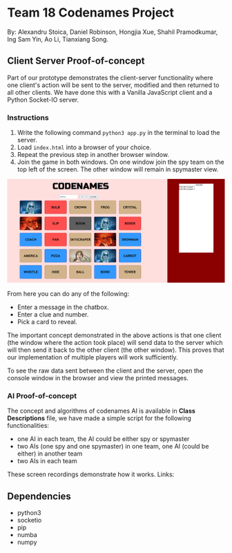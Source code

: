 # Team 18 Codenames Project
By: Alexandru Stoica, Daniel Robinson, Hongjia Xue, Shahil Pramodkumar, Ing Sam Yin, Ao Li, Tianxiang Song. 
## Client Server Proof-of-concept
Part of our prototype demonstrates the client-server functionality where one client's action will be sent to the server, modified and then returned to all other clients. We have done this with a Vanilla JavaScript client and a Python Socket-IO server.

### Instructions
1. Write the following command `python3 app.py` in the terminal to load the server. 
1. Load `index.html` into a browser of your choice.
1. Repeat the previous step in another browser window.
1. Join the game in both windows. On one window join the spy team on the top left of the screen. The other window will remain in spymaster view.

![Prototype Image](./rsc/images/prototype.png)

From here you can do any of the following:
* Enter a message in the chatbox.
* Enter a clue and number.
* Pick a card to reveal.

The important concept demonstrated in the above actions is that one client (the window where the action took place) will send data to the server which will then send it back to the other client (the other window). This proves that our implementation of multiple players will work sufficiently.

To see the raw data sent between the client and the server, open the console window in the browser and view the printed messages.

### AI Proof-of-concept
The concept and algorithms of codenames AI is available in **Class Descriptions** file, we have made a simple script for the following functionalities:
- one AI in each team, the AI could be either spy or spymaster
- two AIs (one spy and one spymaster) in one team, one AI (could be either) in another team
- two AIs in each team

These screen recordings demonstrate how it works. Links:

## Dependencies
* python3
* socketio
* pip
* numba
* numpy
